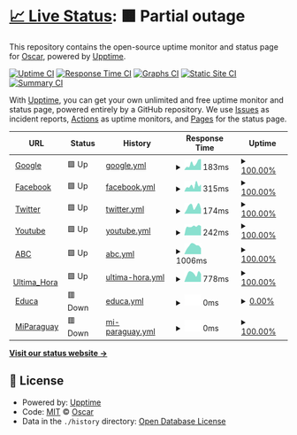 # [📈 Live Status](https://Oscarozo.github.io/upptime): <!--live status--> **🟧 Partial outage**

This repository contains the open-source uptime monitor and status page for [Oscar](https://Oscarozo.github.io/upptime), powered by [Upptime](https://github.com/upptime/upptime).

[![Uptime CI](https://github.com/Oscarozo/upptime/workflows/Uptime%20CI/badge.svg)](https://github.com/Oscarozo/upptime/actions?query=workflow%3A%22Uptime+CI%22)
[![Response Time CI](https://github.com/Oscarozo/upptime/workflows/Response%20Time%20CI/badge.svg)](https://github.com/Oscarozo/upptime/actions?query=workflow%3A%22Response+Time+CI%22)
[![Graphs CI](https://github.com/Oscarozo/upptime/workflows/Graphs%20CI/badge.svg)](https://github.com/Oscarozo/upptime/actions?query=workflow%3A%22Graphs+CI%22)
[![Static Site CI](https://github.com/Oscarozo/upptime/workflows/Static%20Site%20CI/badge.svg)](https://github.com/Oscarozo/upptime/actions?query=workflow%3A%22Static+Site+CI%22)
[![Summary CI](https://github.com/Oscarozo/upptime/workflows/Summary%20CI/badge.svg)](https://github.com/Oscarozo/upptime/actions?query=workflow%3A%22Summary+CI%22)

With [Upptime](https://upptime.js.org), you can get your own unlimited and free uptime monitor and status page, powered entirely by a GitHub repository. We use [Issues](https://github.com/Oscarozo/upptime/issues) as incident reports, [Actions](https://github.com/Oscarozo/upptime/actions) as uptime monitors, and [Pages](https://Oscarozo.github.io/upptime) for the status page.

<!--start: status pages-->
<!-- This summary is generated by Upptime (https://github.com/upptime/upptime) -->
<!-- Do not edit this manually, your changes will be overwritten -->
<!-- prettier-ignore -->
| URL | Status | History | Response Time | Uptime |
| --- | ------ | ------- | ------------- | ------ |
| <img alt="" src="https://www.google.com/favicon.ico" height="13"> [Google](https://www.google.com.py) | 🟩 Up | [google.yml](https://github.com/Oscarozo/upptime/commits/HEAD/history/google.yml) | <details><summary><img alt="Response time graph" src="./graphs/google/response-time-week.png" height="20"> 183ms</summary><br><a href="https://Oscarozo.github.io/upptime/history/google"><img alt="Response time 187" src="https://img.shields.io/endpoint?url=https%3A%2F%2Fraw.githubusercontent.com%2FOscarozo%2Fupptime%2FHEAD%2Fapi%2Fgoogle%2Fresponse-time.json"></a><br><a href="https://Oscarozo.github.io/upptime/history/google"><img alt="24-hour response time 142" src="https://img.shields.io/endpoint?url=https%3A%2F%2Fraw.githubusercontent.com%2FOscarozo%2Fupptime%2FHEAD%2Fapi%2Fgoogle%2Fresponse-time-day.json"></a><br><a href="https://Oscarozo.github.io/upptime/history/google"><img alt="7-day response time 183" src="https://img.shields.io/endpoint?url=https%3A%2F%2Fraw.githubusercontent.com%2FOscarozo%2Fupptime%2FHEAD%2Fapi%2Fgoogle%2Fresponse-time-week.json"></a><br><a href="https://Oscarozo.github.io/upptime/history/google"><img alt="30-day response time 217" src="https://img.shields.io/endpoint?url=https%3A%2F%2Fraw.githubusercontent.com%2FOscarozo%2Fupptime%2FHEAD%2Fapi%2Fgoogle%2Fresponse-time-month.json"></a><br><a href="https://Oscarozo.github.io/upptime/history/google"><img alt="1-year response time 187" src="https://img.shields.io/endpoint?url=https%3A%2F%2Fraw.githubusercontent.com%2FOscarozo%2Fupptime%2FHEAD%2Fapi%2Fgoogle%2Fresponse-time-year.json"></a></details> | <details><summary><a href="https://Oscarozo.github.io/upptime/history/google">100.00%</a></summary><a href="https://Oscarozo.github.io/upptime/history/google"><img alt="All-time uptime 100.00%" src="https://img.shields.io/endpoint?url=https%3A%2F%2Fraw.githubusercontent.com%2FOscarozo%2Fupptime%2FHEAD%2Fapi%2Fgoogle%2Fuptime.json"></a><br><a href="https://Oscarozo.github.io/upptime/history/google"><img alt="24-hour uptime 100.00%" src="https://img.shields.io/endpoint?url=https%3A%2F%2Fraw.githubusercontent.com%2FOscarozo%2Fupptime%2FHEAD%2Fapi%2Fgoogle%2Fuptime-day.json"></a><br><a href="https://Oscarozo.github.io/upptime/history/google"><img alt="7-day uptime 100.00%" src="https://img.shields.io/endpoint?url=https%3A%2F%2Fraw.githubusercontent.com%2FOscarozo%2Fupptime%2FHEAD%2Fapi%2Fgoogle%2Fuptime-week.json"></a><br><a href="https://Oscarozo.github.io/upptime/history/google"><img alt="30-day uptime 100.00%" src="https://img.shields.io/endpoint?url=https%3A%2F%2Fraw.githubusercontent.com%2FOscarozo%2Fupptime%2FHEAD%2Fapi%2Fgoogle%2Fuptime-month.json"></a><br><a href="https://Oscarozo.github.io/upptime/history/google"><img alt="1-year uptime 100.00%" src="https://img.shields.io/endpoint?url=https%3A%2F%2Fraw.githubusercontent.com%2FOscarozo%2Fupptime%2FHEAD%2Fapi%2Fgoogle%2Fuptime-year.json"></a></details>
| <img alt="" src="https://www.facebook.com/favicon.ico" height="13"> [Facebook](https://es-la.facebook.com) | 🟩 Up | [facebook.yml](https://github.com/Oscarozo/upptime/commits/HEAD/history/facebook.yml) | <details><summary><img alt="Response time graph" src="./graphs/facebook/response-time-week.png" height="20"> 315ms</summary><br><a href="https://Oscarozo.github.io/upptime/history/facebook"><img alt="Response time 290" src="https://img.shields.io/endpoint?url=https%3A%2F%2Fraw.githubusercontent.com%2FOscarozo%2Fupptime%2FHEAD%2Fapi%2Ffacebook%2Fresponse-time.json"></a><br><a href="https://Oscarozo.github.io/upptime/history/facebook"><img alt="24-hour response time 279" src="https://img.shields.io/endpoint?url=https%3A%2F%2Fraw.githubusercontent.com%2FOscarozo%2Fupptime%2FHEAD%2Fapi%2Ffacebook%2Fresponse-time-day.json"></a><br><a href="https://Oscarozo.github.io/upptime/history/facebook"><img alt="7-day response time 315" src="https://img.shields.io/endpoint?url=https%3A%2F%2Fraw.githubusercontent.com%2FOscarozo%2Fupptime%2FHEAD%2Fapi%2Ffacebook%2Fresponse-time-week.json"></a><br><a href="https://Oscarozo.github.io/upptime/history/facebook"><img alt="30-day response time 302" src="https://img.shields.io/endpoint?url=https%3A%2F%2Fraw.githubusercontent.com%2FOscarozo%2Fupptime%2FHEAD%2Fapi%2Ffacebook%2Fresponse-time-month.json"></a><br><a href="https://Oscarozo.github.io/upptime/history/facebook"><img alt="1-year response time 290" src="https://img.shields.io/endpoint?url=https%3A%2F%2Fraw.githubusercontent.com%2FOscarozo%2Fupptime%2FHEAD%2Fapi%2Ffacebook%2Fresponse-time-year.json"></a></details> | <details><summary><a href="https://Oscarozo.github.io/upptime/history/facebook">100.00%</a></summary><a href="https://Oscarozo.github.io/upptime/history/facebook"><img alt="All-time uptime 100.00%" src="https://img.shields.io/endpoint?url=https%3A%2F%2Fraw.githubusercontent.com%2FOscarozo%2Fupptime%2FHEAD%2Fapi%2Ffacebook%2Fuptime.json"></a><br><a href="https://Oscarozo.github.io/upptime/history/facebook"><img alt="24-hour uptime 100.00%" src="https://img.shields.io/endpoint?url=https%3A%2F%2Fraw.githubusercontent.com%2FOscarozo%2Fupptime%2FHEAD%2Fapi%2Ffacebook%2Fuptime-day.json"></a><br><a href="https://Oscarozo.github.io/upptime/history/facebook"><img alt="7-day uptime 100.00%" src="https://img.shields.io/endpoint?url=https%3A%2F%2Fraw.githubusercontent.com%2FOscarozo%2Fupptime%2FHEAD%2Fapi%2Ffacebook%2Fuptime-week.json"></a><br><a href="https://Oscarozo.github.io/upptime/history/facebook"><img alt="30-day uptime 100.00%" src="https://img.shields.io/endpoint?url=https%3A%2F%2Fraw.githubusercontent.com%2FOscarozo%2Fupptime%2FHEAD%2Fapi%2Ffacebook%2Fuptime-month.json"></a><br><a href="https://Oscarozo.github.io/upptime/history/facebook"><img alt="1-year uptime 100.00%" src="https://img.shields.io/endpoint?url=https%3A%2F%2Fraw.githubusercontent.com%2FOscarozo%2Fupptime%2FHEAD%2Fapi%2Ffacebook%2Fuptime-year.json"></a></details>
| <img alt="" src="https://www.twitter.com/favicon.ico" height="13"> [Twitter](https://twitter.com) | 🟩 Up | [twitter.yml](https://github.com/Oscarozo/upptime/commits/HEAD/history/twitter.yml) | <details><summary><img alt="Response time graph" src="./graphs/twitter/response-time-week.png" height="20"> 174ms</summary><br><a href="https://Oscarozo.github.io/upptime/history/twitter"><img alt="Response time 220" src="https://img.shields.io/endpoint?url=https%3A%2F%2Fraw.githubusercontent.com%2FOscarozo%2Fupptime%2FHEAD%2Fapi%2Ftwitter%2Fresponse-time.json"></a><br><a href="https://Oscarozo.github.io/upptime/history/twitter"><img alt="24-hour response time 226" src="https://img.shields.io/endpoint?url=https%3A%2F%2Fraw.githubusercontent.com%2FOscarozo%2Fupptime%2FHEAD%2Fapi%2Ftwitter%2Fresponse-time-day.json"></a><br><a href="https://Oscarozo.github.io/upptime/history/twitter"><img alt="7-day response time 174" src="https://img.shields.io/endpoint?url=https%3A%2F%2Fraw.githubusercontent.com%2FOscarozo%2Fupptime%2FHEAD%2Fapi%2Ftwitter%2Fresponse-time-week.json"></a><br><a href="https://Oscarozo.github.io/upptime/history/twitter"><img alt="30-day response time 225" src="https://img.shields.io/endpoint?url=https%3A%2F%2Fraw.githubusercontent.com%2FOscarozo%2Fupptime%2FHEAD%2Fapi%2Ftwitter%2Fresponse-time-month.json"></a><br><a href="https://Oscarozo.github.io/upptime/history/twitter"><img alt="1-year response time 220" src="https://img.shields.io/endpoint?url=https%3A%2F%2Fraw.githubusercontent.com%2FOscarozo%2Fupptime%2FHEAD%2Fapi%2Ftwitter%2Fresponse-time-year.json"></a></details> | <details><summary><a href="https://Oscarozo.github.io/upptime/history/twitter">100.00%</a></summary><a href="https://Oscarozo.github.io/upptime/history/twitter"><img alt="All-time uptime 100.00%" src="https://img.shields.io/endpoint?url=https%3A%2F%2Fraw.githubusercontent.com%2FOscarozo%2Fupptime%2FHEAD%2Fapi%2Ftwitter%2Fuptime.json"></a><br><a href="https://Oscarozo.github.io/upptime/history/twitter"><img alt="24-hour uptime 100.00%" src="https://img.shields.io/endpoint?url=https%3A%2F%2Fraw.githubusercontent.com%2FOscarozo%2Fupptime%2FHEAD%2Fapi%2Ftwitter%2Fuptime-day.json"></a><br><a href="https://Oscarozo.github.io/upptime/history/twitter"><img alt="7-day uptime 100.00%" src="https://img.shields.io/endpoint?url=https%3A%2F%2Fraw.githubusercontent.com%2FOscarozo%2Fupptime%2FHEAD%2Fapi%2Ftwitter%2Fuptime-week.json"></a><br><a href="https://Oscarozo.github.io/upptime/history/twitter"><img alt="30-day uptime 100.00%" src="https://img.shields.io/endpoint?url=https%3A%2F%2Fraw.githubusercontent.com%2FOscarozo%2Fupptime%2FHEAD%2Fapi%2Ftwitter%2Fuptime-month.json"></a><br><a href="https://Oscarozo.github.io/upptime/history/twitter"><img alt="1-year uptime 100.00%" src="https://img.shields.io/endpoint?url=https%3A%2F%2Fraw.githubusercontent.com%2FOscarozo%2Fupptime%2FHEAD%2Fapi%2Ftwitter%2Fuptime-year.json"></a></details>
| <img alt="" src="https://www.youtube.com/favicon.ico" height="13"> [Youtube](https://www.youtube.com) | 🟩 Up | [youtube.yml](https://github.com/Oscarozo/upptime/commits/HEAD/history/youtube.yml) | <details><summary><img alt="Response time graph" src="./graphs/youtube/response-time-week.png" height="20"> 242ms</summary><br><a href="https://Oscarozo.github.io/upptime/history/youtube"><img alt="Response time 264" src="https://img.shields.io/endpoint?url=https%3A%2F%2Fraw.githubusercontent.com%2FOscarozo%2Fupptime%2FHEAD%2Fapi%2Fyoutube%2Fresponse-time.json"></a><br><a href="https://Oscarozo.github.io/upptime/history/youtube"><img alt="24-hour response time 244" src="https://img.shields.io/endpoint?url=https%3A%2F%2Fraw.githubusercontent.com%2FOscarozo%2Fupptime%2FHEAD%2Fapi%2Fyoutube%2Fresponse-time-day.json"></a><br><a href="https://Oscarozo.github.io/upptime/history/youtube"><img alt="7-day response time 242" src="https://img.shields.io/endpoint?url=https%3A%2F%2Fraw.githubusercontent.com%2FOscarozo%2Fupptime%2FHEAD%2Fapi%2Fyoutube%2Fresponse-time-week.json"></a><br><a href="https://Oscarozo.github.io/upptime/history/youtube"><img alt="30-day response time 255" src="https://img.shields.io/endpoint?url=https%3A%2F%2Fraw.githubusercontent.com%2FOscarozo%2Fupptime%2FHEAD%2Fapi%2Fyoutube%2Fresponse-time-month.json"></a><br><a href="https://Oscarozo.github.io/upptime/history/youtube"><img alt="1-year response time 264" src="https://img.shields.io/endpoint?url=https%3A%2F%2Fraw.githubusercontent.com%2FOscarozo%2Fupptime%2FHEAD%2Fapi%2Fyoutube%2Fresponse-time-year.json"></a></details> | <details><summary><a href="https://Oscarozo.github.io/upptime/history/youtube">100.00%</a></summary><a href="https://Oscarozo.github.io/upptime/history/youtube"><img alt="All-time uptime 100.00%" src="https://img.shields.io/endpoint?url=https%3A%2F%2Fraw.githubusercontent.com%2FOscarozo%2Fupptime%2FHEAD%2Fapi%2Fyoutube%2Fuptime.json"></a><br><a href="https://Oscarozo.github.io/upptime/history/youtube"><img alt="24-hour uptime 100.00%" src="https://img.shields.io/endpoint?url=https%3A%2F%2Fraw.githubusercontent.com%2FOscarozo%2Fupptime%2FHEAD%2Fapi%2Fyoutube%2Fuptime-day.json"></a><br><a href="https://Oscarozo.github.io/upptime/history/youtube"><img alt="7-day uptime 100.00%" src="https://img.shields.io/endpoint?url=https%3A%2F%2Fraw.githubusercontent.com%2FOscarozo%2Fupptime%2FHEAD%2Fapi%2Fyoutube%2Fuptime-week.json"></a><br><a href="https://Oscarozo.github.io/upptime/history/youtube"><img alt="30-day uptime 100.00%" src="https://img.shields.io/endpoint?url=https%3A%2F%2Fraw.githubusercontent.com%2FOscarozo%2Fupptime%2FHEAD%2Fapi%2Fyoutube%2Fuptime-month.json"></a><br><a href="https://Oscarozo.github.io/upptime/history/youtube"><img alt="1-year uptime 100.00%" src="https://img.shields.io/endpoint?url=https%3A%2F%2Fraw.githubusercontent.com%2FOscarozo%2Fupptime%2FHEAD%2Fapi%2Fyoutube%2Fuptime-year.json"></a></details>
| <img alt="" src="https://www.abc.com.py/favicon.ico" height="13"> [ABC](https://www.abc.com.py) | 🟩 Up | [abc.yml](https://github.com/Oscarozo/upptime/commits/HEAD/history/abc.yml) | <details><summary><img alt="Response time graph" src="./graphs/abc/response-time-week.png" height="20"> 1006ms</summary><br><a href="https://Oscarozo.github.io/upptime/history/abc"><img alt="Response time 1093" src="https://img.shields.io/endpoint?url=https%3A%2F%2Fraw.githubusercontent.com%2FOscarozo%2Fupptime%2FHEAD%2Fapi%2Fabc%2Fresponse-time.json"></a><br><a href="https://Oscarozo.github.io/upptime/history/abc"><img alt="24-hour response time 2792" src="https://img.shields.io/endpoint?url=https%3A%2F%2Fraw.githubusercontent.com%2FOscarozo%2Fupptime%2FHEAD%2Fapi%2Fabc%2Fresponse-time-day.json"></a><br><a href="https://Oscarozo.github.io/upptime/history/abc"><img alt="7-day response time 1006" src="https://img.shields.io/endpoint?url=https%3A%2F%2Fraw.githubusercontent.com%2FOscarozo%2Fupptime%2FHEAD%2Fapi%2Fabc%2Fresponse-time-week.json"></a><br><a href="https://Oscarozo.github.io/upptime/history/abc"><img alt="30-day response time 1229" src="https://img.shields.io/endpoint?url=https%3A%2F%2Fraw.githubusercontent.com%2FOscarozo%2Fupptime%2FHEAD%2Fapi%2Fabc%2Fresponse-time-month.json"></a><br><a href="https://Oscarozo.github.io/upptime/history/abc"><img alt="1-year response time 1093" src="https://img.shields.io/endpoint?url=https%3A%2F%2Fraw.githubusercontent.com%2FOscarozo%2Fupptime%2FHEAD%2Fapi%2Fabc%2Fresponse-time-year.json"></a></details> | <details><summary><a href="https://Oscarozo.github.io/upptime/history/abc">100.00%</a></summary><a href="https://Oscarozo.github.io/upptime/history/abc"><img alt="All-time uptime 99.99%" src="https://img.shields.io/endpoint?url=https%3A%2F%2Fraw.githubusercontent.com%2FOscarozo%2Fupptime%2FHEAD%2Fapi%2Fabc%2Fuptime.json"></a><br><a href="https://Oscarozo.github.io/upptime/history/abc"><img alt="24-hour uptime 100.00%" src="https://img.shields.io/endpoint?url=https%3A%2F%2Fraw.githubusercontent.com%2FOscarozo%2Fupptime%2FHEAD%2Fapi%2Fabc%2Fuptime-day.json"></a><br><a href="https://Oscarozo.github.io/upptime/history/abc"><img alt="7-day uptime 100.00%" src="https://img.shields.io/endpoint?url=https%3A%2F%2Fraw.githubusercontent.com%2FOscarozo%2Fupptime%2FHEAD%2Fapi%2Fabc%2Fuptime-week.json"></a><br><a href="https://Oscarozo.github.io/upptime/history/abc"><img alt="30-day uptime 100.00%" src="https://img.shields.io/endpoint?url=https%3A%2F%2Fraw.githubusercontent.com%2FOscarozo%2Fupptime%2FHEAD%2Fapi%2Fabc%2Fuptime-month.json"></a><br><a href="https://Oscarozo.github.io/upptime/history/abc"><img alt="1-year uptime 99.99%" src="https://img.shields.io/endpoint?url=https%3A%2F%2Fraw.githubusercontent.com%2FOscarozo%2Fupptime%2FHEAD%2Fapi%2Fabc%2Fuptime-year.json"></a></details>
| <img alt="" src="https://www.ultimahora.com/favicon.ico" height="13"> [Ultima_Hora](https://www.ultimahora.com) | 🟩 Up | [ultima-hora.yml](https://github.com/Oscarozo/upptime/commits/HEAD/history/ultima-hora.yml) | <details><summary><img alt="Response time graph" src="./graphs/ultima-hora/response-time-week.png" height="20"> 778ms</summary><br><a href="https://Oscarozo.github.io/upptime/history/ultima-hora"><img alt="Response time 726" src="https://img.shields.io/endpoint?url=https%3A%2F%2Fraw.githubusercontent.com%2FOscarozo%2Fupptime%2FHEAD%2Fapi%2Fultima-hora%2Fresponse-time.json"></a><br><a href="https://Oscarozo.github.io/upptime/history/ultima-hora"><img alt="24-hour response time 775" src="https://img.shields.io/endpoint?url=https%3A%2F%2Fraw.githubusercontent.com%2FOscarozo%2Fupptime%2FHEAD%2Fapi%2Fultima-hora%2Fresponse-time-day.json"></a><br><a href="https://Oscarozo.github.io/upptime/history/ultima-hora"><img alt="7-day response time 778" src="https://img.shields.io/endpoint?url=https%3A%2F%2Fraw.githubusercontent.com%2FOscarozo%2Fupptime%2FHEAD%2Fapi%2Fultima-hora%2Fresponse-time-week.json"></a><br><a href="https://Oscarozo.github.io/upptime/history/ultima-hora"><img alt="30-day response time 763" src="https://img.shields.io/endpoint?url=https%3A%2F%2Fraw.githubusercontent.com%2FOscarozo%2Fupptime%2FHEAD%2Fapi%2Fultima-hora%2Fresponse-time-month.json"></a><br><a href="https://Oscarozo.github.io/upptime/history/ultima-hora"><img alt="1-year response time 726" src="https://img.shields.io/endpoint?url=https%3A%2F%2Fraw.githubusercontent.com%2FOscarozo%2Fupptime%2FHEAD%2Fapi%2Fultima-hora%2Fresponse-time-year.json"></a></details> | <details><summary><a href="https://Oscarozo.github.io/upptime/history/ultima-hora">100.00%</a></summary><a href="https://Oscarozo.github.io/upptime/history/ultima-hora"><img alt="All-time uptime 100.00%" src="https://img.shields.io/endpoint?url=https%3A%2F%2Fraw.githubusercontent.com%2FOscarozo%2Fupptime%2FHEAD%2Fapi%2Fultima-hora%2Fuptime.json"></a><br><a href="https://Oscarozo.github.io/upptime/history/ultima-hora"><img alt="24-hour uptime 100.00%" src="https://img.shields.io/endpoint?url=https%3A%2F%2Fraw.githubusercontent.com%2FOscarozo%2Fupptime%2FHEAD%2Fapi%2Fultima-hora%2Fuptime-day.json"></a><br><a href="https://Oscarozo.github.io/upptime/history/ultima-hora"><img alt="7-day uptime 100.00%" src="https://img.shields.io/endpoint?url=https%3A%2F%2Fraw.githubusercontent.com%2FOscarozo%2Fupptime%2FHEAD%2Fapi%2Fultima-hora%2Fuptime-week.json"></a><br><a href="https://Oscarozo.github.io/upptime/history/ultima-hora"><img alt="30-day uptime 100.00%" src="https://img.shields.io/endpoint?url=https%3A%2F%2Fraw.githubusercontent.com%2FOscarozo%2Fupptime%2FHEAD%2Fapi%2Fultima-hora%2Fuptime-month.json"></a><br><a href="https://Oscarozo.github.io/upptime/history/ultima-hora"><img alt="1-year uptime 100.00%" src="https://img.shields.io/endpoint?url=https%3A%2F%2Fraw.githubusercontent.com%2FOscarozo%2Fupptime%2FHEAD%2Fapi%2Fultima-hora%2Fuptime-year.json"></a></details>
| <img alt="" src="https://ead.pol.una.py/sitio/wp-content/uploads/2016/08/educa-nuevo-mini.png" height="13"> [Educa](https://ead.pol.una.py/sitio/) | 🟥 Down | [educa.yml](https://github.com/Oscarozo/upptime/commits/HEAD/history/educa.yml) | <details><summary><img alt="Response time graph" src="./graphs/educa/response-time-week.png" height="20"> 0ms</summary><br><a href="https://Oscarozo.github.io/upptime/history/educa"><img alt="Response time 0" src="https://img.shields.io/endpoint?url=https%3A%2F%2Fraw.githubusercontent.com%2FOscarozo%2Fupptime%2FHEAD%2Fapi%2Feduca%2Fresponse-time.json"></a><br><a href="https://Oscarozo.github.io/upptime/history/educa"><img alt="24-hour response time 0" src="https://img.shields.io/endpoint?url=https%3A%2F%2Fraw.githubusercontent.com%2FOscarozo%2Fupptime%2FHEAD%2Fapi%2Feduca%2Fresponse-time-day.json"></a><br><a href="https://Oscarozo.github.io/upptime/history/educa"><img alt="7-day response time 0" src="https://img.shields.io/endpoint?url=https%3A%2F%2Fraw.githubusercontent.com%2FOscarozo%2Fupptime%2FHEAD%2Fapi%2Feduca%2Fresponse-time-week.json"></a><br><a href="https://Oscarozo.github.io/upptime/history/educa"><img alt="30-day response time 0" src="https://img.shields.io/endpoint?url=https%3A%2F%2Fraw.githubusercontent.com%2FOscarozo%2Fupptime%2FHEAD%2Fapi%2Feduca%2Fresponse-time-month.json"></a><br><a href="https://Oscarozo.github.io/upptime/history/educa"><img alt="1-year response time 0" src="https://img.shields.io/endpoint?url=https%3A%2F%2Fraw.githubusercontent.com%2FOscarozo%2Fupptime%2FHEAD%2Fapi%2Feduca%2Fresponse-time-year.json"></a></details> | <details><summary><a href="https://Oscarozo.github.io/upptime/history/educa">0.00%</a></summary><a href="https://Oscarozo.github.io/upptime/history/educa"><img alt="All-time uptime 0.00%" src="https://img.shields.io/endpoint?url=https%3A%2F%2Fraw.githubusercontent.com%2FOscarozo%2Fupptime%2FHEAD%2Fapi%2Feduca%2Fuptime.json"></a><br><a href="https://Oscarozo.github.io/upptime/history/educa"><img alt="24-hour uptime 0.00%" src="https://img.shields.io/endpoint?url=https%3A%2F%2Fraw.githubusercontent.com%2FOscarozo%2Fupptime%2FHEAD%2Fapi%2Feduca%2Fuptime-day.json"></a><br><a href="https://Oscarozo.github.io/upptime/history/educa"><img alt="7-day uptime 0.00%" src="https://img.shields.io/endpoint?url=https%3A%2F%2Fraw.githubusercontent.com%2FOscarozo%2Fupptime%2FHEAD%2Fapi%2Feduca%2Fuptime-week.json"></a><br><a href="https://Oscarozo.github.io/upptime/history/educa"><img alt="30-day uptime 1.38%" src="https://img.shields.io/endpoint?url=https%3A%2F%2Fraw.githubusercontent.com%2FOscarozo%2Fupptime%2FHEAD%2Fapi%2Feduca%2Fuptime-month.json"></a><br><a href="https://Oscarozo.github.io/upptime/history/educa"><img alt="1-year uptime 0.00%" src="https://img.shields.io/endpoint?url=https%3A%2F%2Fraw.githubusercontent.com%2FOscarozo%2Fupptime%2FHEAD%2Fapi%2Feduca%2Fuptime-year.json"></a></details>
| <img alt="" src="https://favicons.githubusercontent.com/www.miparaguay.dk" height="13"> [MiParaguay](http://www.miparaguay.dk) | 🟥 Down | [mi-paraguay.yml](https://github.com/Oscarozo/upptime/commits/HEAD/history/mi-paraguay.yml) | <details><summary><img alt="Response time graph" src="./graphs/mi-paraguay/response-time-week.png" height="20"> 0ms</summary><br><a href="https://Oscarozo.github.io/upptime/history/mi-paraguay"><img alt="Response time 0" src="https://img.shields.io/endpoint?url=https%3A%2F%2Fraw.githubusercontent.com%2FOscarozo%2Fupptime%2FHEAD%2Fapi%2Fmi-paraguay%2Fresponse-time.json"></a><br><a href="https://Oscarozo.github.io/upptime/history/mi-paraguay"><img alt="24-hour response time 0" src="https://img.shields.io/endpoint?url=https%3A%2F%2Fraw.githubusercontent.com%2FOscarozo%2Fupptime%2FHEAD%2Fapi%2Fmi-paraguay%2Fresponse-time-day.json"></a><br><a href="https://Oscarozo.github.io/upptime/history/mi-paraguay"><img alt="7-day response time 0" src="https://img.shields.io/endpoint?url=https%3A%2F%2Fraw.githubusercontent.com%2FOscarozo%2Fupptime%2FHEAD%2Fapi%2Fmi-paraguay%2Fresponse-time-week.json"></a><br><a href="https://Oscarozo.github.io/upptime/history/mi-paraguay"><img alt="30-day response time 0" src="https://img.shields.io/endpoint?url=https%3A%2F%2Fraw.githubusercontent.com%2FOscarozo%2Fupptime%2FHEAD%2Fapi%2Fmi-paraguay%2Fresponse-time-month.json"></a><br><a href="https://Oscarozo.github.io/upptime/history/mi-paraguay"><img alt="1-year response time 0" src="https://img.shields.io/endpoint?url=https%3A%2F%2Fraw.githubusercontent.com%2FOscarozo%2Fupptime%2FHEAD%2Fapi%2Fmi-paraguay%2Fresponse-time-year.json"></a></details> | <details><summary><a href="https://Oscarozo.github.io/upptime/history/mi-paraguay">100.00%</a></summary><a href="https://Oscarozo.github.io/upptime/history/mi-paraguay"><img alt="All-time uptime 100.00%" src="https://img.shields.io/endpoint?url=https%3A%2F%2Fraw.githubusercontent.com%2FOscarozo%2Fupptime%2FHEAD%2Fapi%2Fmi-paraguay%2Fuptime.json"></a><br><a href="https://Oscarozo.github.io/upptime/history/mi-paraguay"><img alt="24-hour uptime 100.00%" src="https://img.shields.io/endpoint?url=https%3A%2F%2Fraw.githubusercontent.com%2FOscarozo%2Fupptime%2FHEAD%2Fapi%2Fmi-paraguay%2Fuptime-day.json"></a><br><a href="https://Oscarozo.github.io/upptime/history/mi-paraguay"><img alt="7-day uptime 100.00%" src="https://img.shields.io/endpoint?url=https%3A%2F%2Fraw.githubusercontent.com%2FOscarozo%2Fupptime%2FHEAD%2Fapi%2Fmi-paraguay%2Fuptime-week.json"></a><br><a href="https://Oscarozo.github.io/upptime/history/mi-paraguay"><img alt="30-day uptime 100.00%" src="https://img.shields.io/endpoint?url=https%3A%2F%2Fraw.githubusercontent.com%2FOscarozo%2Fupptime%2FHEAD%2Fapi%2Fmi-paraguay%2Fuptime-month.json"></a><br><a href="https://Oscarozo.github.io/upptime/history/mi-paraguay"><img alt="1-year uptime 100.00%" src="https://img.shields.io/endpoint?url=https%3A%2F%2Fraw.githubusercontent.com%2FOscarozo%2Fupptime%2FHEAD%2Fapi%2Fmi-paraguay%2Fuptime-year.json"></a></details>

<!--end: status pages-->

[**Visit our status website →**](https://Oscarozo.github.io/upptime)

## 📄 License

- Powered by: [Upptime](https://github.com/upptime/upptime)
- Code: [MIT](./LICENSE) © [Oscar](https://Oscarozo.github.io/upptime)
- Data in the `./history` directory: [Open Database License](https://opendatacommons.org/licenses/odbl/1-0/)
